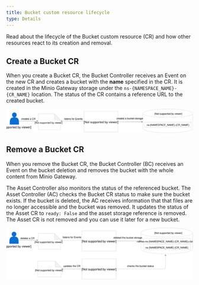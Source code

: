 ```yaml
---
title: Bucket custom resource lifecycle
type: Details
---
```


Read about the lifecycle of the Bucket custom resource (CR) and how other resources react to its creation and removal.


## Create a Bucket CR

When you create a Bucket CR, the Bucket Controller receives an Event on the new CR and creates a bucket with the **name** specified in the CR. It is created in the Minio Gateway storage under the `ns-{NAMESPACE_NAME}-{CR_NAME}` location. The status of the CR contains a reference URL to the created bucket.


![](assets/create-bucket.svg)


## Remove a Bucket CR

When you remove the Bucket CR, the Bucket Controller (BC) receives an Event on the bucket deletion and removes the bucket with the whole content from Minio Gateway.

The Asset Controller also monitors the status of the referenced bucket. The Asset Controller (AC) checks the Bucket CR status to make sure the bucket exists. If the bucket is deleted, the AC receives information that that files are no longer accessible and the bucket was removed. It updates the status of the Asset CR to `ready: False` and the asset storage reference is removed. The Asset CR is not removed and you can use it later for a new bucket.

![](assets/delete-bucket.svg)
